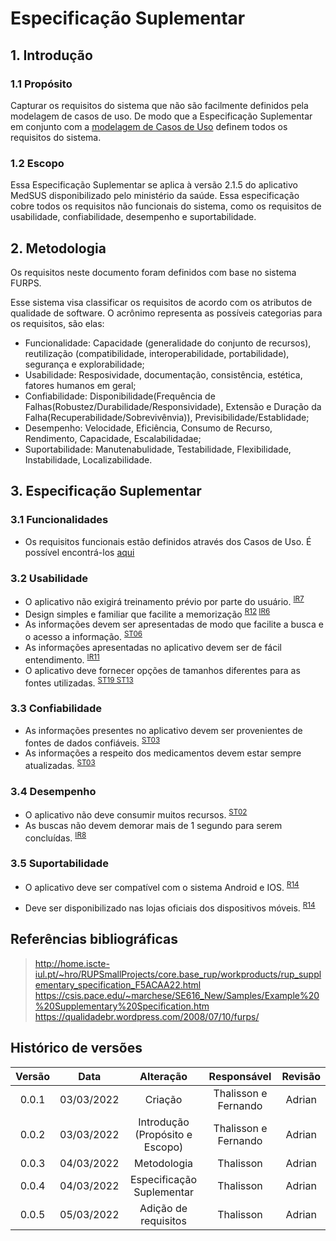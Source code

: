 # Especificação Suplementar

## 1. Introdução

### 1.1 Propósito

Capturar os requisitos do sistema que não são facilmente definidos pela modelagem de casos de uso. De modo que a Especificação Suplementar em conjunto com a [modelagem de Casos de Uso](https://requisitos-de-software.github.io/2021.2-MedSUS/modeling/usecase) definem todos os requisitos do sistema.

### 1.2 Escopo

Essa Especificação Suplementar se aplica à versão 2.1.5 do aplicativo MedSUS disponibilizado pelo ministério da saúde.
Essa especificação cobre todos os requisitos não funcionais do sistema, como os requisitos de usabilidade, confiabilidade, desempenho e suportabilidade.

## 2. Metodologia

Os requisitos neste documento foram definidos com base no sistema FURPS. 

Esse sistema visa classificar os requisitos de acordo com os atributos de qualidade de software. O acrônimo representa as possíveis categorias para os requisitos, são elas:

- Funcionalidade: Capacidade (generalidade do conjunto de recursos), reutilização (compatibilidade, interoperabilidade, portabilidade), segurança e explorabilidade;
- Usabilidade: Resposividade, documentação, consistência, estética, fatores humanos em geral; 
- Confiabilidade: Disponibilidade(Frequência de Falhas(Robustez/Durabilidade/Responsividade), Extensão e Duração da Falha(Recuperabilidade/Sobrevivênvia)), Previsibilidade/Establidade;
- Desempenho: Velocidade, Eficiência, Consumo de Recurso, Rendimento, Capacidade, Escalabilidadae;
- Suportabilidade: Manutenabulidade, Testabilidade, Flexibilidade, Instabilidade, Localizabilidade.

## 3. Especificação Suplementar

### 3.1 Funcionalidades

- Os requisitos funcionais estão definidos através dos Casos de Uso. É possível encontrá-los [aqui](https://requisitos-de-software.github.io/2021.2-MedSUS/modeling/usecase)

### 3.2 Usabilidade

- O aplicativo não exigirá treinamento prévio por parte do usuário. <sup>[IR7](../elicitation/introspective.md#4resultado)</sup>
- Design simples e familiar que facilite a memorização <sup>[R12](../elicitation/brainstorm.md#requisitos-levantados) [IR6](../elicitation/introspective.md#4resultado)</sup>
- As informações devem ser apresentadas de modo que facilite a busca e o acesso a informação. <sup>[ST06](../elicitation/storytelling.md#41-requisitos)</sup>
- As informações apresentadas no aplicativo devem ser de fácil entendimento. <sup>[IR11](../elicitation/introspective.md#4resultado)</sup>
- O aplicativo deve fornecer opções de tamanhos diferentes para as fontes utilizadas. <sup>[ST19 ST13](../elicitation/storytelling.md#41-requisitos)</sup>

### 3.3 Confiabilidade

- As informações presentes no aplicativo devem ser provenientes de fontes de dados confiáveis. <sup>[ST03](../elicitation/storytelling.md#41-requisitos)</sup>
- As informações a respeito dos medicamentos devem estar sempre atualizadas. <sup>[ST03](../elicitation/storytelling.md#41-requisitos)</sup>

### 3.4 Desempenho

- O aplicativo não deve consumir muitos recursos. <sup>[ST02](../elicitation/storytelling.md#41-requisitos)</sup>
- As buscas não devem demorar mais de 1 segundo para serem concluídas. <sup>[IR8](../elicitation/introspective.md#4resultado)</sup>

### 3.5 Suportabilidade

- O aplicativo deve ser compatível com o sistema Android e IOS. <sup>[R14](../elicitation/brainstorm.md#requisitos-levantados)</sup>

- Deve ser disponibilizado nas lojas oficiais dos dispositivos móveis. <sup>[R14](../elicitation/brainstorm.md#requisitos-levantados)</sup>

## Referências bibliográficas

> http://home.iscte-iul.pt/~hro/RUPSmallProjects/core.base_rup/workproducts/rup_supplementary_specification_F5ACAA22.html
> https://csis.pace.edu/~marchese/SE616_New/Samples/Example%20%20Supplementary%20Specification.htm
> https://qualidadebr.wordpress.com/2008/07/10/furps/

## Histórico de versões

Versão|Data|Alteração|Responsável|Revisão|
:---:|:---:|:---:|:---:|:---:|
0.0.1|03/03/2022|Criação|Thalisson e Fernando| Adrian |
0.0.2|03/03/2022|Introdução (Propósito e Escopo)|Thalisson e Fernando| Adrian |
0.0.3|04/03/2022|Metodologia|Thalisson|Adrian|
0.0.4|04/03/2022|Especificação Suplementar|Thalisson|Adrian|
0.0.5|05/03/2022|Adição de requisitos|Thalisson|Adrian|
